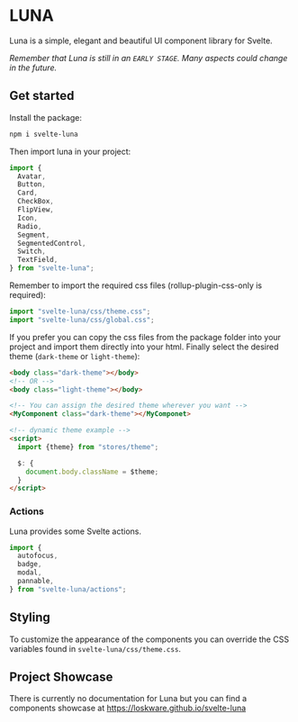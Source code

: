 # LUNA

Luna is a simple, elegant and beautiful UI component library for Svelte.

_Remember that Luna is still in an `EARLY STAGE`. Many aspects could change in the future._

## Get started

Install the package:

```bash
npm i svelte-luna
```

Then import luna in your project:

```js
import {
  Avatar,
  Button,
  Card,
  CheckBox,
  FlipView,
  Icon,
  Radio,
  Segment,
  SegmentedControl,
  Switch,
  TextField,
} from "svelte-luna";
```

Remember to import the required css files (rollup-plugin-css-only is required):

```js
import "svelte-luna/css/theme.css";
import "svelte-luna/css/global.css";
```

If you prefer you can copy the css files from the package folder into your project and import them directly into your html.
Finally select the desired theme (`dark-theme` or `light-theme`):
```html
<body class="dark-theme"></body>
<!-- OR -->
<body class="light-theme"></body>

<!-- You can assign the desired theme wherever you want -->
<MyComponent class="dark-theme"></MyComponet>

<!-- dynamic theme example -->
<script>
  import {theme} from "stores/theme";

  $: {
    document.body.className = $theme;
  }
</script>
```

### Actions
Luna provides some Svelte actions.
```js
import {
  autofocus,
  badge,
  modal,
  pannable,
} from "svelte-luna/actions";
```

## Styling

To customize the appearance of the components you can override the CSS variables found in `svelte-luna/css/theme.css`.

## Project Showcase
There is currently no documentation for Luna but you can find a components showcase at https://loskware.github.io/svelte-luna